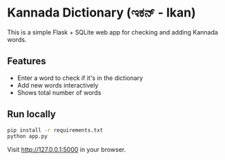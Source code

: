 # Kannada Dictionary (ಇಕನ್ - Ikan)

This is a simple Flask + SQLite web app for checking and adding Kannada words.

## Features
- Enter a word to check if it's in the dictionary
- Add new words interactively
- Shows total number of words

## Run locally
```bash
pip install -r requirements.txt
python app.py
```
Visit http://127.0.0.1:5000 in your browser.
